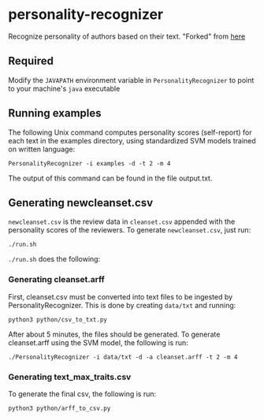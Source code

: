 # personality-recognizer
Recognize personality of authors based on their text. "Forked" from [here](http://farm2.user.srcf.net/research/personality/recognizer)
## Required
Modify the `JAVAPATH` environment variable in `PersonalityRecognizer` to point to your machine's `java` executable
## Running examples
The following Unix command computes personality scores (self-report) for each text in the examples directory, using standardized SVM models trained on written language:

`PersonalityRecognizer -i examples -d -t 2 -m 4`

The output of this command can be found in the file output.txt.
## Generating newcleanset.csv
`newcleanset.csv` is the review data in `cleanset.csv` appended with the personality scores of the reviewers. To generate `newcleanset.csv`, just run:

`./run.sh`

`./run.sh` does the following:
### Generating cleanset.arff
First, cleanset.csv must be converted into text files to be ingested by PersonalityRecognizer. This is done by creating `data/txt` and running: 

`python3 python/csv_to_txt.py`

After about 5 minutes, the files should be generated. To generate cleanset.arff using the SVM model, the following is run: 

`./PersonalityRecognizer -i data/txt -d -a cleanset.arff -t 2 -m 4`
### Generating text_max_traits.csv
To generate the final csv, the following is run:

`python3 python/arff_to_csv.py`
